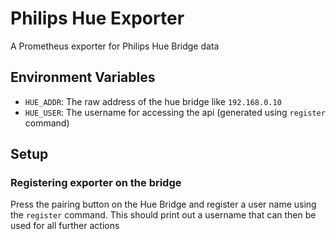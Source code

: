 # Philips Hue Exporter
A Prometheus exporter for Philips Hue Bridge data

## Environment Variables
* `HUE_ADDR`: The raw address of the hue bridge like `192.168.0.10`
* `HUE_USER`: The username for accessing the api (generated using `register` command)

## Setup
### Registering exporter on the bridge
Press the pairing button on the Hue Bridge and register a user name using the `register` command.
This should print out a username that can then be used for all further actions
